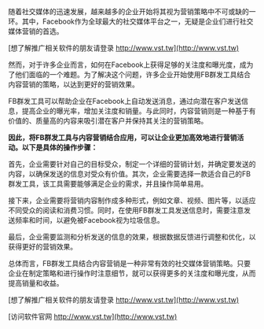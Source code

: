 随着社交媒体的迅速发展，越来越多的企业开始将其视为营销策略中不可或缺的一环。其中，Facebook作为全球最大的社交媒体平台之一，无疑是企业们进行社交媒体营销的首选。

[想了解推广相关软件的朋友请登录 http://www.vst.tw](http://www.vst.tw)

然而，对于许多企业而言，如何在Facebook上获得足够的关注度和曝光度，成为了他们面临的一个难题。为了解决这个问题，许多企业开始使用FB群发工具结合内容营销的策略，以达到更好的营销效果。

FB群发工具可以帮助企业在Facebook上自动发送消息，通过向潜在客户发送信息，提高企业的曝光率，增加关注度和销量。与此同时，内容营销则是一种基于有价值的、质量高的内容来吸引潜在客户并保持其关注的营销策略。

**因此，将FB群发工具与内容营销结合应用，可以让企业更加高效地进行营销活动。以下是具体的操作步骤：**

首先，企业需要针对自己的目标受众，制定一个详细的营销计划，并确定要发送的内容，以确保发送的信息对受众有价值。其次，企业需要选择一款适合自己的FB群发工具，该工具需要能够满足企业的需求，并且操作简单易用。

接下来，企业需要将营销内容制作成多种形式，例如文章、视频、图片等，以适应不同受众的阅读和消费习惯。同时，在使用FB群发工具发送信息时，需要注意发送频率和时间，以避免被Facebook视为垃圾信息。

最后，企业需要监测和分析发送的信息的效果，根据数据反馈进行调整和优化，以获得更好的营销效果。

总体而言，FB群发工具结合内容营销是一种非常有效的社交媒体营销策略。只要企业在制定策略和进行操作时注意细节，就可以获得更多的关注度和曝光度，从而提高销量和收益。

[想了解推广相关软件的朋友请登录 http://www.vst.tw](http://www.vst.tw)


[访问软件官网 http://www.vst.tw](http://www.vst.tw)
